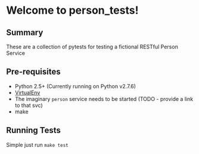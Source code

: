 Welcome to person_tests!
=======================

Summary
-------

These are a collection of pytests for testing a fictional RESTful Person Service

Pre-requisites
--------------

- Python 2.5+ (Currently running on Python v2.7.6)
- [VirtualEnv](http://docs.python-guide.org/en/latest/dev/virtualenvs/)
- The imaginary `person` service needs to be started (TODO - provide a link to that svc)
- make

Running Tests
-------------

Simple just run `make test`
